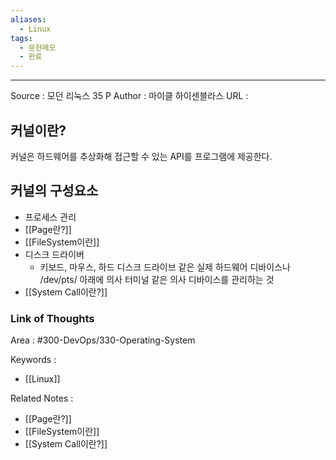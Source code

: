 ```yaml
---
aliases:
  - Linux
tags:
  - 문헌메모
  - 완료
---
```



---


Source : 모던 리눅스 35 P
Author : 마이클 하이센블라스
URL :

## 커널이란?
커널은 하드웨어를 추상화해 접근할 수 있는 API를 프로그램에 제공한다.

## 커널의 구성요소
- 프로세스 관리
- [[Page란?]]
- [[FileSystem이란]]
- 디스크 드라이버
	- 키보드, 마우스, 하드 디스크 드라이브 같은 실제 하드웨어 디바이스나 /dev/pts/ 아래에 의사 터미널 같은 의사 디바이스를 관리하는 것
- [[System Call이란?]]

### Link of Thoughts
Area : #300-DevOps/330-Operating-System 

Keywords :
- [[Linux]]

Related Notes : 
- [[Page란?]]
- [[FileSystem이란]]
- [[System Call이란?]]